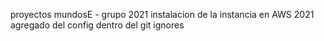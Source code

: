 proyectos mundosE - grupo 2021
instalacion de la instancia en AWS 2021
agregado del config dentro del git ignores